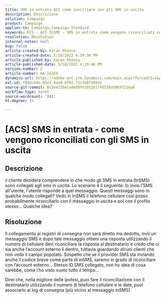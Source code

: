 ```yaml
---
title: SMS in entrata ACS come conciliare con gli SMS in uscita
description: Descrizione
solution: Campaign
product: Campaign
applies-to: Campaign,Campaign Standard
keywords: KCS - ACS InSMS - SMS in entrata come vengono riconciliati con gli SMS in uscita
resolution: Resolution
internal-notes: null
bug: false
article-created-by: Karan Khanna
article-created-date: 5/10/2022 4:19:30 PM
article-published-by: Karan Khanna
article-published-date: 5/10/2022 4:19:48 PM
version-number: 2
article-number: KA-16269
dynamics-url: https://adobe-ent.crm.dynamics.com/main.aspx?forceUCI=1&pagetype=entityrecord&etn=knowledgearticle&id=5aa7ebf4-7cd0-ec11-a7b5-00224809c556
exl-id: f0ddc94e-93e3-4ae9-bf91-75c3d8fd005e
source-git-commit: 0c3e421beca46d9fe1952b1f98538a50697216a0
workflow-type: tm+mt
source-wordcount: '241'
ht-degree: 1%

---
```


# [ACS] SMS in entrata - come vengono riconciliati con gli SMS in uscita

## Descrizione


il cliente desidera comprendere in che modo gli SMS in entrata (InSMS) sono collegati agli sms in uscita.
Lo scenario è il seguente: Io invio l&#39;SMS all&#39;utente, l&#39;utente risponde a quel messaggio.
Questi messaggi sono in qualche modo collegati? Vedo in InSMS il telefono cellulare così posso probabilmente riconciliarlo con il messaggio in uscita e poi con il profilo stesso... Qualche idea?


## Risoluzione


Il collegamento ai registri di consegna non sarà diretto ma dedotto, invii un messaggio SMS e dopo tale messaggio ottieni una risposta utilizzando il numero di cellulare devi riconciliare la risposta al destinatario e credo che ci sia anche l’account esterno lì dentro, tuttavia guardando alcuni clienti che non vedo il campo popolato. Sospetto che se il provider SMS sta inviando anche il codice breve come parte di inSMS, saremo in grado di riconciliare con l’account esterno... Stesso ID SMS collegato, non ho idea di cosa sarebbe, come l’ho visto vuoto tutto il tempo...



Direi che, nella migliore delle ipotesi, puoi fare il riconciliazione con il destinatario utilizzando il numero di telefono cellulare e le date, puoi associarlo ai log di consegna (più vicino al messaggio inSMS)
